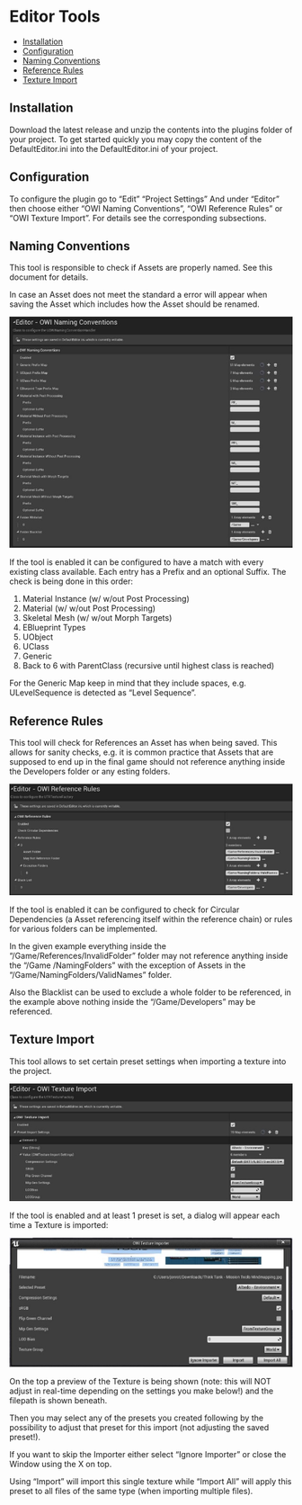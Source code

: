 ﻿# Editor Tools

- [Installation](#installation)
- [Configuration](#Configuration)
- [Naming Conventions](#naming-conventions)
- [Reference Rules](#reference-rules)
- [Texture Import](#texture-import)

## Installation

Download the latest release and unzip the contents into the plugins folder of your project. To get started quickly you may copy the content of the DefaultEditor.ini into the DefaultEditor.ini of your project.

## Configuration

To configure the plugin go to “Edit”  “Project Settings”  And under “Editor” then choose either “OWI Naming Conventions”, “OWI Reference Rules” or “OWI Texture Import”. For details see the corresponding subsections.

## Naming Conventions

This tool is responsible to check if Assets are properly named. See this document for details.

In case an Asset does not meet the standard a error will appear when saving the Asset which includes how the Asset should be renamed.

![](naming.jpg)

If the tool is enabled it can be configured to have a match with every existing class available. Each entry has a Prefix and an optional Suffix. The check is being done in this order:

1. Material Instance (w/ w/out Post Processing)
1. Material (w/ w/out Post Processing)
1. Skeletal Mesh (w/ w/out Morph Targets)
1. EBlueprint Types
1. UObject
1. UClass
1. Generic
1. Back to 6 with ParentClass (recursive until highest class is reached)

For the Generic Map keep in mind that they include spaces, e.g. ULevelSequence is detected as “Level Sequence”.

## Reference Rules

This tool will check for References an Asset has when being saved. This allows for sanity checks, e.g. it is common practice that Assets that are supposed to end up in the final game should not reference anything inside the Developers folder or any esting folders.

![](ref_rules.jpg)

If the tool is enabled it can be configured to check for Circular Dependencies (a Asset referencing itself within the reference chain) or rules for various folders can be implemented.

In the given example everything inside the “/Game/References/InvalidFolder” folder may not reference anything inside the “/Game /NamingFolders” with the exception of Assets in the “/Game/NamingFolders/ValidNames” folder.

Also the Blacklist can be used to exclude a whole folder to be referenced, in the example above nothing inside the “/Game/Developers” may be referenced.

## Texture Import

This tool allows to set certain preset settings when importing a texture into the project.

![](tex_import_01.jpg)

If the tool is enabled and at least 1 preset is set, a dialog will appear each time a Texture is imported:

![](tex_import_02.jpg)

On the top a preview of the Texture is being shown (note: this will NOT adjust in real-time depending on the settings you make below!) and the filepath is shown beneath.

Then you may select any of the presets you created following by the possibility to adjust that preset for this import (not adjusting the saved preset!).

If you want to skip the Importer either select “Ignore Importer” or close the Window using the X on top.

Using “Import” will import this single texture while “Import All” will apply this preset to all files of the same type (when importing multiple files).
